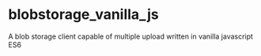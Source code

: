 # blobstorage_vanilla_js
A blob storage client capable of multiple upload written in vanilla javascript ES6
